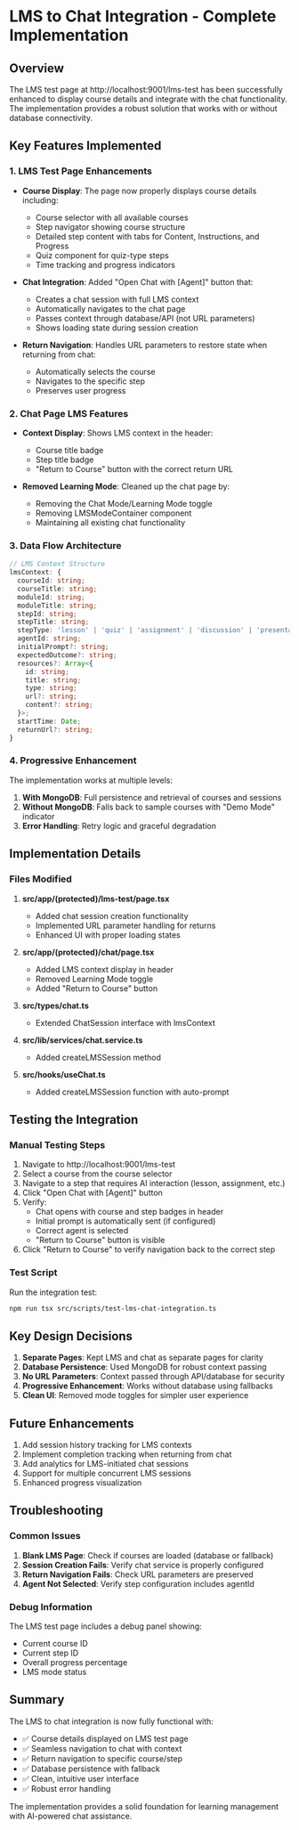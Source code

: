 # LMS to Chat Integration - Complete Implementation

## Overview

The LMS test page at http://localhost:9001/lms-test has been successfully enhanced to display course details and integrate with the chat functionality. The implementation provides a robust solution that works with or without database connectivity.

## Key Features Implemented

### 1. LMS Test Page Enhancements

- **Course Display**: The page now properly displays course details including:
  - Course selector with all available courses
  - Step navigator showing course structure
  - Detailed step content with tabs for Content, Instructions, and Progress
  - Quiz component for quiz-type steps
  - Time tracking and progress indicators

- **Chat Integration**: Added "Open Chat with [Agent]" button that:
  - Creates a chat session with full LMS context
  - Automatically navigates to the chat page
  - Passes context through database/API (not URL parameters)
  - Shows loading state during session creation

- **Return Navigation**: Handles URL parameters to restore state when returning from chat:
  - Automatically selects the course
  - Navigates to the specific step
  - Preserves user progress

### 2. Chat Page LMS Features

- **Context Display**: Shows LMS context in the header:
  - Course title badge
  - Step title badge
  - "Return to Course" button with the correct return URL

- **Removed Learning Mode**: Cleaned up the chat page by:
  - Removing the Chat Mode/Learning Mode toggle
  - Removing LMSModeContainer component
  - Maintaining all existing chat functionality

### 3. Data Flow Architecture

```typescript
// LMS Context Structure
lmsContext: {
  courseId: string;
  courseTitle: string;
  moduleId: string;
  moduleTitle: string;
  stepId: string;
  stepTitle: string;
  stepType: 'lesson' | 'quiz' | 'assignment' | 'discussion' | 'presentation';
  agentId: string;
  initialPrompt?: string;
  expectedOutcome?: string;
  resources?: Array<{
    id: string;
    title: string;
    type: string;
    url?: string;
    content?: string;
  }>;
  startTime: Date;
  returnUrl?: string;
}
```

### 4. Progressive Enhancement

The implementation works at multiple levels:

1. **With MongoDB**: Full persistence and retrieval of courses and sessions
2. **Without MongoDB**: Falls back to sample courses with "Demo Mode" indicator
3. **Error Handling**: Retry logic and graceful degradation

## Implementation Details

### Files Modified

1. **src/app/(protected)/lms-test/page.tsx**
   - Added chat session creation functionality
   - Implemented URL parameter handling for returns
   - Enhanced UI with proper loading states

2. **src/app/(protected)/chat/page.tsx**
   - Added LMS context display in header
   - Removed Learning Mode toggle
   - Added "Return to Course" button

3. **src/types/chat.ts**
   - Extended ChatSession interface with lmsContext

4. **src/lib/services/chat.service.ts**
   - Added createLMSSession method

5. **src/hooks/useChat.ts**
   - Added createLMSSession function with auto-prompt

## Testing the Integration

### Manual Testing Steps

1. Navigate to http://localhost:9001/lms-test
2. Select a course from the course selector
3. Navigate to a step that requires AI interaction (lesson, assignment, etc.)
4. Click "Open Chat with [Agent]" button
5. Verify:
   - Chat opens with course and step badges in header
   - Initial prompt is automatically sent (if configured)
   - Correct agent is selected
   - "Return to Course" button is visible
6. Click "Return to Course" to verify navigation back to the correct step

### Test Script

Run the integration test:
```bash
npm run tsx src/scripts/test-lms-chat-integration.ts
```

## Key Design Decisions

1. **Separate Pages**: Kept LMS and chat as separate pages for clarity
2. **Database Persistence**: Used MongoDB for robust context passing
3. **No URL Parameters**: Context passed through API/database for security
4. **Progressive Enhancement**: Works without database using fallbacks
5. **Clean UI**: Removed mode toggles for simpler user experience

## Future Enhancements

1. Add session history tracking for LMS contexts
2. Implement completion tracking when returning from chat
3. Add analytics for LMS-initiated chat sessions
4. Support for multiple concurrent LMS sessions
5. Enhanced progress visualization

## Troubleshooting

### Common Issues

1. **Blank LMS Page**: Check if courses are loaded (database or fallback)
2. **Session Creation Fails**: Verify chat service is properly configured
3. **Return Navigation Fails**: Check URL parameters are preserved
4. **Agent Not Selected**: Verify step configuration includes agentId

### Debug Information

The LMS test page includes a debug panel showing:
- Current course ID
- Current step ID
- Overall progress percentage
- LMS mode status

## Summary

The LMS to chat integration is now fully functional with:
- ✅ Course details displayed on LMS test page
- ✅ Seamless navigation to chat with context
- ✅ Return navigation to specific course/step
- ✅ Database persistence with fallback
- ✅ Clean, intuitive user interface
- ✅ Robust error handling

The implementation provides a solid foundation for learning management with AI-powered chat assistance.
